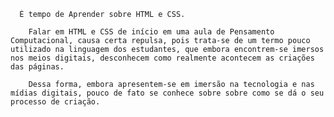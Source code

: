       É tempo de Aprender sobre HTML e CSS. 
   
        Falar em HTML e CSS de início em uma aula de Pensamento Computacional, causa certa repulsa, pois trata-se de um termo pouco utilizado na linguagem dos estudantes, que embora encontrem-se imersos nos meios digitais, desconhecem como realmente acontecem as criações das páginas. 

        Dessa forma, embora apresentem-se em imersão na tecnologia e nas mídias digitais, pouco de fato se conhece sobre sobre como se dá o seu processo de criação.
